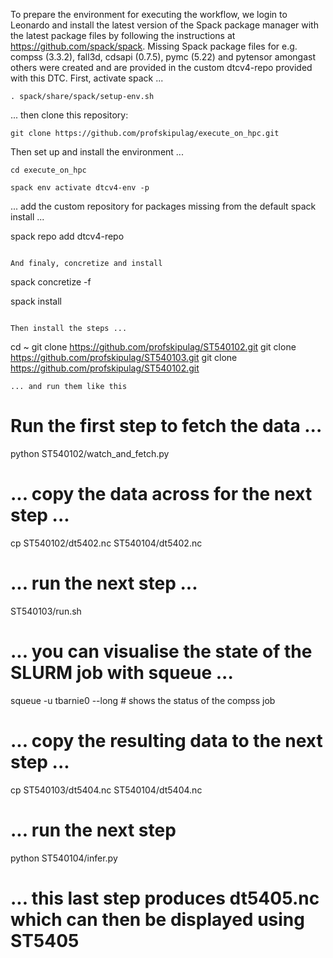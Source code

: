 To prepare the environment for executing the workflow, we login to Leonardo and install the latest version of the Spack package manager with the latest package files by following the instructions at  https://github.com/spack/spack. Missing Spack package files for e.g. compss (3.3.2), fall3d, cdsapi (0.7.5), pymc (5.22) and pytensor amongast others were created and are provided in the custom dtcv4-repo provided with this DTC. First, activate spack ...

```
. spack/share/spack/setup-env.sh
```
... then clone this repository:

```
git clone https://github.com/profskipulag/execute_on_hpc.git
```
Then set up and install the environment ...

```
cd execute_on_hpc

spack env activate dtcv4-env -p

```
... add the custom repository for packages missing from the default spack install ...

spack repo add dtcv4-repo

```

And finaly, concretize and install

```
spack concretize -f

spack install
```

Then install the steps ...

```
cd ~
git clone https://github.com/profskipulag/ST540102.git
git clone https://github.com/profskipulag/ST540103.git
git clone https://github.com/profskipulag/ST540102.git
```
... and run them like this

```
# Run the first step to fetch the data ...
python ST540102/watch_and_fetch.py
# ... copy the data across for the next step ...
cp  ST540102/dt5402.nc ST540104/dt5402.nc

# ... run the next step ...
ST540103/run.sh
# ... you can visualise the state of the SLURM job with squeue ...
squeue -u tbarnie0 --long # shows the status of the compss job
# ... copy the resulting data to the next step ...
cp ST540103/dt5404.nc ST540104/dt5404.nc

# ... run the next step
python ST540104/infer.py

# ... this last step produces dt5405.nc which can then be displayed using ST5405
```



